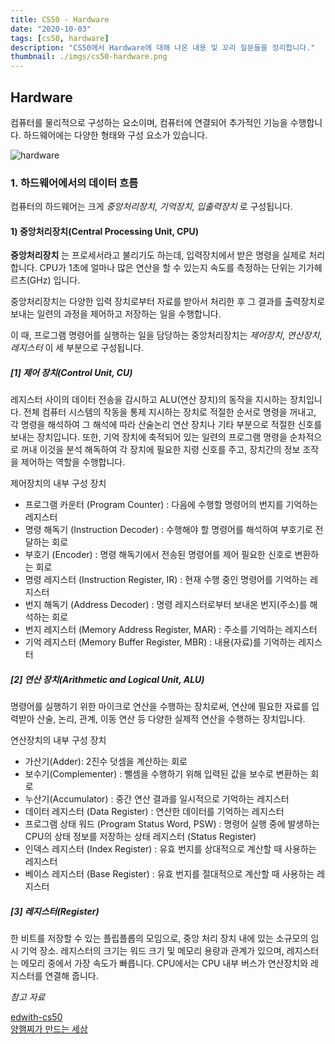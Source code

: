 ```yaml
---
title: CS50 - Hardware
date: "2020-10-03"
tags: [cs50, hardware]
description: "CS50에서 Hardware에 대해 나온 내용 및 꼬리 질문들을 정리합니다."
thumbnail: ./imgs/cs50-hardware.png
---
```


## Hardware

컴퓨터를 물리적으로 구성하는 요소이며, 컴퓨터에 연결되어 추가적인 기능을 수행합니다. 하드웨어에는 다양한 형태와 구성 요소가 있습니다.

![hardware](https://cphinf.pstatic.net/mooc/20170717_35/1500267098736lgVUm_PNG/1.2_-01.png)

### 1. 하드웨어에서의 데이터 흐름

컴퓨터의 하드웨어는 크게 *중앙처리장치*, *기억장치*, *입출력장치* 로 구성됩니다.

#### 1) 중앙처리장치(Central Processing Unit, CPU)

**중앙처리장치** 는 프로세서라고 불리기도 하는데, 입력장치에서 받은 명령을 실제로 처리합니다. CPU가 1초에 얼마나 많은 연산을 할 수 있는지 속도를 측정하는 단위는 기가헤르츠(GHz) 입니다.

중앙처리장치는 다양한 입력 장치로부터 자료를 받아서 처리한 후 그 결과를 출력장치로 보내는 일련의 과정을 제어하고 저장하는 일을 수행합니다.

이 때, 프로그램 명령어를 실행하는 일을 담당하는 중앙처리장치는 *제어장치*, *연산장치*, *레지스터* 이 세 부분으로 구성됩니다.

##### [1] 제어 장치(Control Unit, CU)

레지스터 사이의 데이터 전송을 감시하고 ALU(연산 장치)의 동작을 지시하는 장치입니다. 전체 컴퓨터 시스템의 작동을 통제 지시하는 장치로 적절한 순서로 명령을 꺼내고, 각 명령을 해석하여 그 해석에 따라 산술논리 연산 장치나 기타 부분으로 적절한 신호를 보내는 장치입니다. 또한, 기억 장치에 축적되어 있는 일련의 프로그램 명령을 순차적으로 꺼내 이것을 분석 해독하여 각 장치에 필요한 지령 신호를 주고, 장치간의 정보 조작을 제어하는 역할을 수행합니다.

제어장치의 내부 구성 장치

* 프로그램 카운터 (Program Counter) : 다음에 수행할 명령어의 번지를 기억하는 레지스터
* 명령 해독기 (Instruction Decoder) : 수행해야 할 명령어를 해석하여 부호기로 전달하는 회로
* 부호기 (Encoder) : 명령 해독기에서 전송된 명령어를 제어 필요한 신호로 변환하는 회로
* 명령 레지스터 (Instruction Register, IR) : 현재 수행 중인 명령어를 기억하는 레지스터
* 번지 해독기 (Address Decoder) : 명령 레지스터로부터 보내온 번지(주소)를 해석하는 회로
* 번지 레지스터 (Memory Address Register, MAR) : 주소를 기억하는 레지스터
* 기억 레지스터 (Memory Buffer Register, MBR) : 내용(자료)를 기억하는 레지스터

##### [2] 연산 장치(Arithmetic and Logical Unit, ALU)

명령어를 실행하기 위한 마이크로 연산을 수행하는 장치로써, 연산에 필요한 자료를 입력받아 산술, 논리, 관계, 이동 연산 등 다양한 실제적 연산을 수행하는 장치입니다.

연산장치의 내부 구성 장치

* 가산기(Adder): 2진수 덧셈을 계산하는 회로
* 보수기(Complementer) : 뺄셈을 수행하기 위해 입력된 값을 보수로 변환하는 회로
* 누산기(Accumulator) : 중간 연산 결과를 일시적으로 기억하는 레지스터
* 데이터 레지스터 (Data Register) : 연산한 데이터를 기억하는 레지스터
* 프로그램 상태 워드 (Program Status Word, PSW) : 명령어 실행 중에 발생하는 CPU의 상태 정보를 저장하는 상태 레지스터 (Status Register)
* 인덱스 레지스터 (Index Register) : 유효 번지를 상대적으로 계산할 때 사용하는 레지스터
* 베이스 레지스터 (Base Register) : 유효 번지를 절대적으로 계산할 때 사용하는 레지스터

##### [3] 레지스터(Register)

한 비트를 저장할 수 있는 플립플롭의 모임으로, 중앙 처리 장치 내에 있는 소규모의 임시 기억 장소. 레지스터의 크기는 워드 크기 및 메모리 용량과 관계가 있으며, 레지스터는 메모리 중에서 가장 속도가 빠릅니다. CPU에서는 CPU 내부 버스가 연산장치와 레지스터를 연결해 줍니다.

*참고 자료*

[edwith-cs50](https://www.edwith.org/cs50/lecture/22799/)  
[양햄찌가 만드는 세상](https://jhnyang.tistory.com/166)